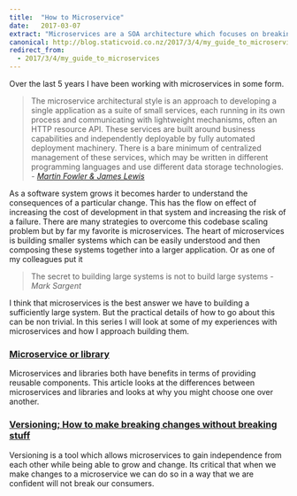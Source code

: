 ```yaml
---
title:  "How to Microservice"
date:   2017-03-07
extract: "Microservices are a SOA architecture which focuses on breaking a system down into smaller independent systems. I have been working with them for a while and in this series I will look at some of the things I have learnt about how to microservice."
canonical: http://blog.staticvoid.co.nz/2017/3/4/my_guide_to_microservices
redirect_from:
  - 2017/3/4/my_guide_to_microservices
---
```

Over the last 5 years I have been working with microservices in some form.

>The microservice architectural style is an approach to developing a single application as a suite of small services, each running in its own process and communicating with lightweight mechanisms, often an HTTP resource API. These services are built around business capabilities and independently deployable by fully automated deployment machinery. There is a bare minimum of centralized management of these services, which may be written in different programming languages and use different data storage technologies. _- [Martin Fowler & James Lewis](https://martinfowler.com/articles/microservices.html)_

As a software system grows it becomes harder to understand the consequences of a particular change. This has the flow on effect of increasing the cost of development in that system and increasing the risk of a failure. There are many strategies to overcome this codebase scaling problem but by far my favorite is microservices. The heart of microservices is building smaller systems which can be easily understood and then composing these systems together into a larger application. Or as one of my colleagues put it

> The secret to building large systems is not to build large systems _- Mark Sargent_

I think that microservices is the best answer we have to building a sufficiently large system. But the practical details of how to go about this can be non trivial. In this series I will look at some of my experiences with microservices and how I approach building them.

### [Microservice or library](http://blog.staticvoid.co.nz/2017/3/7/library_vs_microservice)

Microservices and libraries both have benefits in terms of providing reusable components. This article looks at the differences between microservices and libraries and looks at why you might choose one over another.

### [Versioning; How to make breaking changes without breaking stuff](http://blog.staticvoid.co.nz/2017/3/22/microservice_versioning;_how_to_make_breaking_changes_without_breaking_stuff)
Versioning is a tool which allows microservices to gain independence from each other while being able to grow and change. Its critical that when we make changes to a microservice we can do so in a way that we are confident will not break our consumers.
